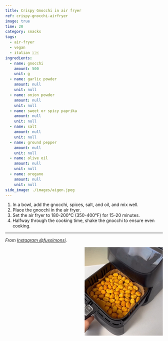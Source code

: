 ```yaml
---
title: Crispy Gnocchi in air fryer
ref: crispy-gnocchi-airfryer
image: true
time: 20
category: snacks
tags:
  - air-fryer
  - vegan
  - italian 🇮🇹
ingredients:
  - name: gnocchi
    amount: 500
    unit: g
  - name: garlic powder
    amount: null
    unit: null
  - name: onion powder
    amount: null
    unit: null
  - name: sweet or spicy paprika
    amount: null
    unit: null
  - name: salt
    amount: null
    unit: null
  - name: ground pepper
    amount: null
    unit: null
  - name: olive oil
    amount: null
    unit: null
  - name: oregano
    amount: null
    unit: null
side_image: ./images/aigen.jpeg
---
```


1. In a bowl, add the gnocchi, spices, salt, and oil, and mix well.
2. Place the gnocchi in the air fryer.
3. Set the air fryer to 180-200°C (350-400°F) for 15-20 minutes.
4. Halfway through the cooking time, shake the gnocchi to ensure even cooking.

---

_From [Instagram @fussimonsi](https://www.instagram.com/reel/CrbZ2BOoclU/?utm_source=ig_web_copy_link&igsh=MzRlODBiNWFlZA==)._

<img src="images/gnocchi.png" style="width:250px; float:right;"/>